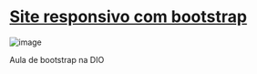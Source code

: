 # [Site responsivo com bootstrap](https://gracibrea.github.io/aula_bootstrap/)

![image](https://user-images.githubusercontent.com/88933480/157976393-d0a52a41-e433-4610-aa00-5fcdd8c1eb42.png)


Aula de bootstrap na DIO 
